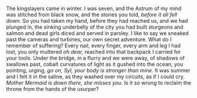 The kingslayers came in winter.
I was seven, and the Astrum of my mind
was stitched from black snow, and the stories you told,
*before it all fell down.* So you had taken my hand, before they had reached us,
and we had plunged in, the sinking underbelly of the city you had built
sturgeons and salmon and dead girls diced
and served in parsley. I like to say we sneaked past
the cameras and turbines, our own secret
adventure. What do I remember of suffering?
Every nail, every finger, every arm and leg
I had lost, you only muttered *oh dear,* reached into that
backpack I carried for your tools. Under the bridge, in a flurry
and we were away, of shadows of swallows past,
cobalt curvatures of light as it gushed into the ocean,
you pointing, urging, *go on, Syl, your body is stronger than mine.* It was summer
and I felt it in the saline, as they washed over my circuits,
as if I could cry. *Mother Mermaid is down there, she misses you.*
Is it so wrong to reclaim the throne from the hands of the usurper?
